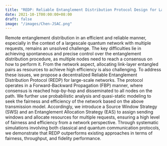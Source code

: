 ```yaml
---
title: "REDP: Reliable Entanglement Distribution Protocol Design for Large-scale Quantum Networks"
date: 2021-10-1T00:00:00+08:00
draft: false
image: "/images/Chen-JSAC.png"
---
```


Remote entanglement distribution in an efficient and reliable manner, especially in the context of a largescale quantum network with multiple requests, remains an unsolved challenge. The key difficulties lie in achieving spontaneous and precise control over the entanglement distribution procedure, as multiple nodes need to reach a consensus on how to perform it. From the network aspect, allocating link-layer entangled pairs as resources to achieve high efficiency is also challenging. To address these issues, we propose a decentralized Reliable Entanglement Distribution Protocol (REDP) for large-scale networks. The protocol operates in a Forward-Backward Propagation (FBP) manner, where consensus is reached hop-by-hop and disseminated to all nodes on the path. We further use probabilistic analysis and quasi-static modeling to seek the fairness and efficiency of the network based on the above transmission model. Accordingly, we introduce a Source Window Strategy (SWS) and an Entanglement Allocation Strategy (EAS) to assign sending windows and allocate resources for multiple requests, ensuring a high level of fairness and efficiency from a network perspective. Through systematic simulations involving both classical and quantum communication protocols, we demonstrate that REDP outperforms existing approaches in terms of fairness, throughput, and fidelity performance.
